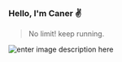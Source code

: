 ### Hello, I'm Caner :v:

> No limit! keep running.

![enter image description here](https://media3.giphy.com/media/9D36O2duRavTsvxV1w/giphy.gif?cid=ecf05e47g0raljah3v6ydxur8tzb1juvho1wrwbdvw6b27j4&rid=giphy.gif&ct=g)
